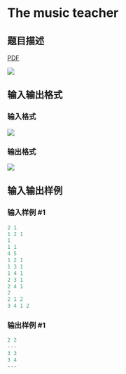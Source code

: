 # The music teacher

## 题目描述

[problemUrl]: https://uva.onlinejudge.org/index.php?option=com_onlinejudge&Itemid=8&category=871&page=show_problem&problem=5083

[PDF](https://uva.onlinejudge.org/external/131/p13172.pdf)

![](https://cdn.luogu.com.cn/upload/vjudge_pic/UVA13172/df572260483178d14707a073436a4b73639c0a94.png)

## 输入输出格式

### 输入格式

![](https://cdn.luogu.com.cn/upload/vjudge_pic/UVA13172/51df017b6286eb6dbedf514a9f4b9faeb455066d.png)

### 输出格式

![](https://cdn.luogu.com.cn/upload/vjudge_pic/UVA13172/492c81e06e68c3805d3292c60573c753d735c886.png)

## 输入输出样例

### 输入样例 #1

```cpp
2 1
1 2 1
1
1 1
4 5
1 2 1
1 3 1
1 4 1
2 3 1
2 4 1
2
2 1 2
3 4 1 2
```


### 输出样例 #1

```cpp
2 2
---
3 3
3 4
---
```


